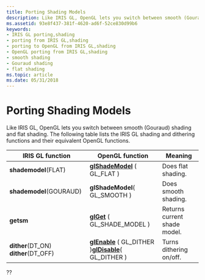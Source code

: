 ```yaml
---
title: Porting Shading Models
description: Like IRIS GL, OpenGL lets you switch between smooth (Gouraud) shading and flat shading. The following table lists the IRIS GL shading and dithering functions and their equivalent OpenGL functions.
ms.assetid: 93e8f437-381f-4620-ad6f-52ce830d99b6
keywords:
- IRIS GL porting,shading
- porting from IRIS GL,shading
- porting to OpenGL from IRIS GL,shading
- OpenGL porting from IRIS GL,shading
- smooth shading
- Gouraud shading
- flat shading
ms.topic: article
ms.date: 05/31/2018
---
```


# Porting Shading Models

Like IRIS GL, OpenGL lets you switch between smooth (Gouraud) shading and flat shading. The following table lists the IRIS GL shading and dithering functions and their equivalent OpenGL functions.



| IRIS GL function                                   | OpenGL function                                                                                    | Meaning                      |
|----------------------------------------------------|----------------------------------------------------------------------------------------------------|------------------------------|
| **shademodel**(FLAT)                               | [**glShadeModel**](glshademodel.md) ( GL\_FLAT )                                                  | Does flat shading.           |
| **shademodel**(GOURAUD)                            | **glShadeModel**( GL\_SMOOTH )                                                                     | Does smooth shading.         |
| **getsm**                                          | [**glGet**](glgetbooleanv--glgetdoublev--glgetfloatv--glgetintegerv.md) ( GL\_SHADE\_MODEL )      | Returns current shade model. |
| **dither**(DT\_ON) **dither**(DT\_OFF) <br/> | [**glEnable**](glenable.md) ( GL\_DITHER )[**glDisable**](gldisable.md)( GL\_DITHER )<br/> | Turns dithering on/off.      |



 

??

 

 





